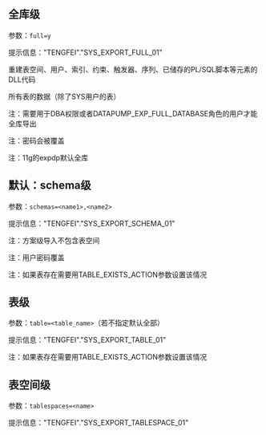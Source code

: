 ## 全库级

参数：`full=y`

提示信息："TENGFEI"."SYS_EXPORT_FULL_01"

重建表空间、用户、索引、约束、触发器、序列、已储存的PL/SQL脚本等元素的DLL代码

所有表的数据（除了SYS用户的表）

注：需要用于DBA权限或者DATAPUMP_EXP_FULL_DATABASE角色的用户才能全库导出

注：密码会被覆盖

注：11g的expdp默认全库

## 默认：schema级

参数：`schemas=<name1>,<name2>`

提示信息："TENGFEI"."SYS_EXPORT_SCHEMA_01"

注：方案级导入不包含表空间

注：用户密码覆盖

注：如果表存在需要用TABLE_EXISTS_ACTION参数设置该情况

## 表级

参数：`table=<table_name>`（若不指定默认全部）

提示信息："TENGFEI"."SYS_EXPORT_TABLE_01"

注：如果表存在需要用TABLE_EXISTS_ACTION参数设置该情况

## 表空间级

参数：`tablespaces=<name>`

提示信息："TENGFEI"."SYS_EXPORT_TABLESPACE_01"